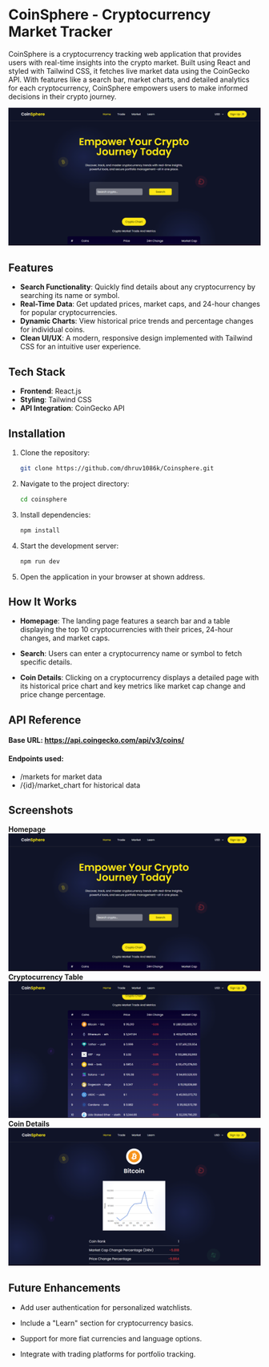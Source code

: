 # CoinSphere - Cryptocurrency Market Tracker

CoinSphere is a cryptocurrency tracking web application that provides users with real-time insights into the crypto market. Built using React and styled with Tailwind CSS, it fetches live market data using the CoinGecko API. With features like a search bar, market charts, and detailed analytics for each cryptocurrency, CoinSphere empowers users to make informed decisions in their crypto journey.

<img src = "./gitimages/img1.png">

## Features
- **Search Functionality**: Quickly find details about any cryptocurrency by searching its name or symbol.
- **Real-Time Data**: Get updated prices, market caps, and 24-hour changes for popular cryptocurrencies.
- **Dynamic Charts**: View historical price trends and percentage changes for individual coins.
- **Clean UI/UX**: A modern, responsive design implemented with Tailwind CSS for an intuitive user experience.

## Tech Stack
- **Frontend**: React.js
- **Styling**: Tailwind CSS
- **API Integration**: CoinGecko API

## Installation
1. Clone the repository:
   ```bash
   git clone https://github.com/dhruv1086k/Coinsphere.git
   ```
2. Navigate to the project directory:
    ```bash
    cd coinsphere
    ```
3. Install dependencies:
    ```bash
    npm install
    ```
4. Start the development server:
    ```bash
    npm run dev
    ```

5. Open the application in your browser at shown address.

## How It Works
- **Homepage**: The landing page features a search bar and a table displaying the top 10 cryptocurrencies with their prices, 24-hour changes, and market caps.

- **Search**: Users can enter a cryptocurrency name or symbol to fetch specific details.

- **Coin Details**: Clicking on a cryptocurrency displays a detailed page with its historical price chart and key metrics like market cap change and price change percentage.

## API Reference
 #### Base URL: https://api.coingecko.com/api/v3/coins/
 #### Endpoints used:
- /markets for market data
- /{id}/market_chart for historical data

## Screenshots
**Homepage**
<img src="./gitimages/img1.png" />
**Cryptocurrency Table**
<img src="./gitimages/img2.png" />
**Coin Details**
<img src="./gitimages/img3.png" />



## Future Enhancements

- Add user authentication for personalized watchlists.

- Include a "Learn" section for cryptocurrency basics.

- Support for more fiat currencies and language options.

- Integrate with trading platforms for portfolio tracking.